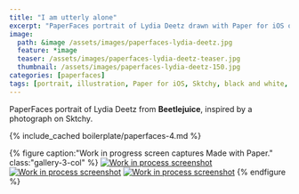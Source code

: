 ```yaml
---
title: "I am utterly alone"
excerpt: "PaperFaces portrait of Lydia Deetz drawn with Paper for iOS on an iPad."
image: 
  path: &image /assets/images/paperfaces-lydia-deetz.jpg 
  feature: *image
  teaser: /assets/images/paperfaces-lydia-deetz-teaser.jpg
  thumbnail: /assets/images/paperfaces-lydia-deetz-150.jpg
categories: [paperfaces]
tags: [portrait, illustration, Paper for iOS, Sktchy, black and white, blend]
---
```


PaperFaces portrait of Lydia Deetz from **Beetlejuice**, inspired by a photograph on Sktchy.

{% include_cached boilerplate/paperfaces-4.md %}

{% figure caption:"Work in progress screen captures Made with Paper." class:"gallery-3-col" %}
[![Work in process screenshot](/assets/images/paperfaces-lydia-deetz-process-1-600.jpg)](/assets/images/paperfaces-lydia-deetz-process-1-lg.jpg) [![Work in process screenshot](/assets/images/paperfaces-lydia-deetz-process-2-600.jpg)](/assets/images/paperfaces-lydia-deetz-process-2-lg.jpg) [![Work in process screenshot](/assets/images/paperfaces-lydia-deetz-process-3-600.jpg)](/assets/images/paperfaces-lydia-deetz-process-3-lg.jpg)
{% endfigure %}
